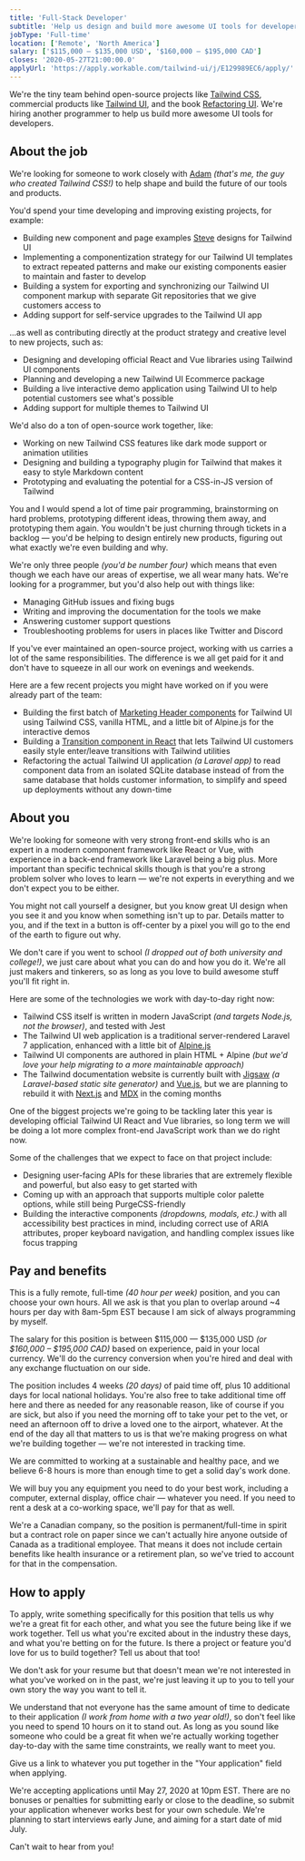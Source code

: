 ```yaml
---
title: 'Full-Stack Developer'
subtitle: 'Help us design and build more awesome UI tools for developers.'
jobType: 'Full-time'
location: ['Remote', 'North America']
salary: ['$115,000 – $135,000 USD', '$160,000 – $195,000 CAD']
closes: '2020-05-27T21:00:00.0'
applyUrl: 'https://apply.workable.com/tailwind-ui/j/E129989EC6/apply/'
---
```


We're the tiny team behind open-source projects like [Tailwind CSS](https://tailwindcss.com), commercial products like [Tailwind UI](https://tailwindui.com), and the book [Refactoring UI](https://refactoringui.com/book). We're hiring another programmer to help us build more awesome UI tools for developers.

## About the job

We're looking for someone to work closely with [Adam](https://twitter.com/adamwathan) _(that's me, the guy who created Tailwind CSS!)_ to help shape and build the future of our tools and products.

You'd spend your time developing and improving existing projects, for example:

- Building new component and page examples [Steve](https://twitter.com/steveschoger) designs for Tailwind UI
- Implementing a componentization strategy for our Tailwind UI templates to extract repeated patterns and make our existing components easier to maintain and faster to develop
- Building a system for exporting and synchronizing our Tailwind UI component markup with separate Git repositories that we give customers access to
- Adding support for self-service upgrades to the Tailwind UI app

...as well as contributing directly at the product strategy and creative level to new projects, such as:

- Designing and developing official React and Vue libraries using Tailwind UI components
- Planning and developing a new Tailwind UI Ecommerce package
- Building a live interactive demo application using Tailwind UI to help potential customers see what's possible
- Adding support for multiple themes to Tailwind UI

We'd also do a ton of open-source work together, like:

- Working on new Tailwind CSS features like dark mode support or animation utilities
- Designing and building a typography plugin for Tailwind that makes it easy to style Markdown content
- Prototyping and evaluating the potential for a CSS-in-JS version of Tailwind

You and I would spend a lot of time pair programming, brainstorming on hard problems, prototyping different ideas, throwing them away, and prototyping them again. You wouldn't be just churning through tickets in a backlog — you'd be helping to design entirely new products, figuring out what exactly we're even building and why.

We're only three people _(you'd be number four)_ which means that even though we each have our areas of expertise, we all wear many hats. We're looking for a programmer, but you'd also help out with things like:

- Managing GitHub issues and fixing bugs
- Writing and improving the documentation for the tools we make
- Answering customer support questions
- Troubleshooting problems for users in places like Twitter and Discord

If you've ever maintained an open-source project, working with us carries a lot of the same responsibilities. The difference is we all get paid for it and don't have to squeeze in all our work on evenings and weekends.

Here are a few recent projects you might have worked on if you were already part of the team:

- Building the first batch of [Marketing Header components](https://tailwindui.com/components/marketing/elements/headers) for Tailwind UI using Tailwind CSS, vanilla HTML, and a little bit of Alpine.js for the interactive demos
- Building a [Transition component in React](https://gist.github.com/adamwathan/e0a791aa0419098a7ece70028b2e641e) that lets Tailwind UI customers easily style enter/leave transitions with Tailwind utilities
- Refactoring the actual Tailwind UI application _(a Laravel app)_ to read component data from an isolated SQLite database instead of from the same database that holds customer information, to simplify and speed up deployments without any down-time

## About you

We're looking for someone with very strong front-end skills who is an expert in a modern component framework like React or Vue, with experience in a back-end framework like Laravel being a big plus. More important than specific technical skills though is that you're a strong problem solver who loves to learn — we're not experts in everything and we don't expect you to be either.

You might not call yourself a designer, but you know great UI design when you see it and you know when something isn't up to par. Details matter to you, and if the text in a button is off-center by a pixel you will go to the end of the earth to figure out why.

We don't care if you went to school _(I dropped out of both university and college!)_, we just care about what you can do and how you do it. We're all just makers and tinkerers, so as long as you love to build awesome stuff you'll fit right in.

Here are some of the technologies we work with day-to-day right now:

- Tailwind CSS itself is written in modern JavaScript _(and targets Node.js, not the browser)_, and tested with Jest
- The Tailwind UI web application is a traditional server-rendered Laravel 7 application, enhanced with a little bit of [Alpine.js](https://github.com/alpinejs/alpine)
- Tailwind UI components are authored in plain HTML + Alpine _(but we'd love your help migrating to a more maintainable approach)_
- The Tailwind documentation website is currently built with [Jigsaw](https://jigsaw.tighten.co/) _(a Laravel-based static site generator)_ and [Vue.js](https://vuejs.org/), but we are planning to rebuild it with [Next.js](https://nextjs.org/) and [MDX](https://github.com/mdx-js/mdx) in the coming months

One of the biggest projects we're going to be tackling later this year is developing official Tailwind UI React and Vue libraries, so long term we will be doing a lot more complex front-end JavaScript work than we do right now.

Some of the challenges that we expect to face on that project include:

- Designing user-facing APIs for these libraries that are extremely flexible and powerful, but also easy to get started with
- Coming up with an approach that supports multiple color palette options, while still being PurgeCSS-friendly
- Building the interactive components _(dropdowns, modals, etc.)_ with all accessibility best practices in mind, including correct use of ARIA attributes, proper keyboard navigation, and handling complex issues like focus trapping

## Pay and benefits

This is a fully remote, full-time _(40 hour per week)_ position, and you can choose your own hours. All we ask is that you plan to overlap around ~4 hours per day with 8am-5pm EST because I am sick of always programming by myself.

The salary for this position is between $115,000 — $135,000 USD _(or $160,000 – $195,000 CAD)_ based on experience, paid in your local currency. We'll do the currency conversion when you're hired and deal with any exchange fluctuation on our side.

The position includes 4 weeks _(20 days)_ of paid time off, plus 10 additional days for local national holidays. You're also free to take additional time off here and there as needed for any reasonable reason, like of course if you are sick, but also if you need the morning off to take your pet to the vet, or need an afternoon off to drive a loved one to the airport, whatever. At the end of the day all that matters to us is that we're making progress on what we're building together — we're not interested in tracking time.

We are committed to working at a sustainable and healthy pace, and we believe 6-8 hours is more than enough time to get a solid day's work done.

We will buy you any equipment you need to do your best work, including a computer, external display, office chair — whatever you need. If you need to rent a desk at a co-working space, we'll pay for that as well.

We're a Canadian company, so the position is permanent/full-time in spirit but a contract role on paper since we can't actually hire anyone outside of Canada as a traditional employee. That means it does not include certain benefits like health insurance or a retirement plan, so we've tried to account for that in the compensation.

## How to apply

To apply, write something specifically for this position that tells us why we're a great fit for each other, and what you see the future being like if we work together. Tell us what you're excited about in the industry these days, and what you're betting on for the future. Is there a project or feature you'd love for us to build together? Tell us about that too!

We don't ask for your resume but that doesn't mean we're not interested in what you've worked on in the past, we're just leaving it up to you to tell your own story the way you want to tell it.

We understand that not everyone has the same amount of time to dedicate to their application _(I work from home with a two year old!)_, so don't feel like you need to spend 10 hours on it to stand out. As long as you sound like someone who could be a great fit when we're actually working together day-to-day with the same time constraints, we really want to meet you.

Give us a link to whatever you put together in the "Your application" field when applying.

We're accepting applications until May 27, 2020 at 10pm EST. There are no bonuses or penalties for submitting early or close to the deadline, so submit your application whenever works best for your own schedule. We're planning to start interviews early June, and aiming for a start date of mid July.

Can't wait to hear from you!
